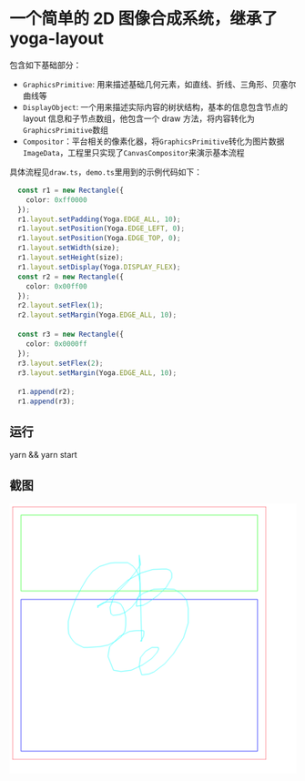 # 一个简单的 2D 图像合成系统，继承了yoga-layout

包含如下基础部分：

* `GraphicsPrimitive`: 用来描述基础几何元素，如直线、折线、三角形、贝塞尔曲线等
* `DisplayObject`: 一个用来描述实际内容的树状结构，基本的信息包含节点的 layout 信息和子节点数组，他包含一个 draw 方法，将内容转化为`GraphicsPrimitive`数组
* `Compositor`：平台相关的像素化器，将`GraphicsPrimitive`转化为图片数据`ImageData`，工程里只实现了`CanvasCompositor`来演示基本流程

具体流程见`draw.ts`，`demo.ts`里用到的示例代码如下：

```typescript
  const r1 = new Rectangle({
    color: 0xff0000
  });
  r1.layout.setPadding(Yoga.EDGE_ALL, 10);
  r1.layout.setPosition(Yoga.EDGE_LEFT, 0);
  r1.layout.setPosition(Yoga.EDGE_TOP, 0);
  r1.layout.setWidth(size);
  r1.layout.setHeight(size);
  r1.layout.setDisplay(Yoga.DISPLAY_FLEX);
  const r2 = new Rectangle({
    color: 0x00ff00
  });
  r2.layout.setFlex(1);
  r2.layout.setMargin(Yoga.EDGE_ALL, 10);

  const r3 = new Rectangle({
    color: 0x0000ff
  });
  r3.layout.setFlex(2);
  r3.layout.setMargin(Yoga.EDGE_ALL, 10);

  r1.append(r2);
  r1.append(r3);
```

## 运行

yarn && yarn start

## 截图

![demo](./demo.png)

